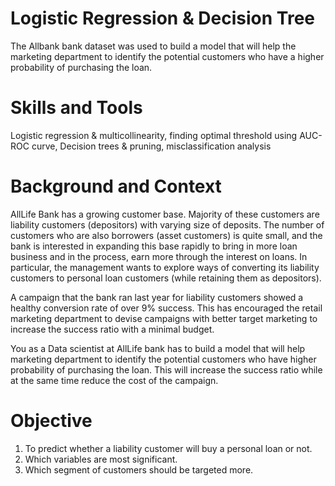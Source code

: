 # Logistic Regression & Decision Tree
The Allbank bank dataset was used to build a model that will help the marketing department to identify the potential customers who have a higher probability of purchasing the loan.

# Skills and Tools
Logistic regression & multicollinearity, finding optimal threshold using AUC-ROC curve, Decision trees & pruning, misclassification analysis

# Background and Context

AllLife Bank has a growing customer base. Majority of these customers are liability customers (depositors) with varying size of deposits. The number of customers who are also borrowers (asset customers) is quite small, and the bank is interested in expanding this base rapidly to bring in more loan business and in the process, earn more through the interest on loans. In particular, the management wants to explore ways of converting its liability customers to personal loan customers (while retaining them as depositors).

A campaign that the bank ran last year for liability customers showed a healthy conversion rate of over 9% success. This has encouraged the retail marketing department to devise campaigns with better target marketing to increase the success ratio with a minimal budget.

You as a Data scientist at AllLife bank has to build a model that will help marketing department to identify the potential customers who have higher probability of purchasing the loan. This will increase the success ratio while at the same time reduce the cost of the campaign.

# Objective
1. To predict whether a liability customer will buy a personal loan or not.
2. Which variables are most significant.
3. Which segment of customers should be targeted more.
